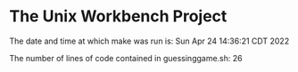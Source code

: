 # The Unix Workbench Project
The date and time at which make was run is: 
Sun Apr 24 14:36:21 CDT 2022

The number of lines of code contained in guessinggame.sh: 
26
